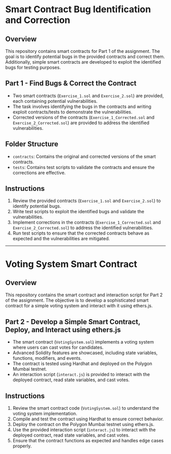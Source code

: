 # Smart Contract Bug Identification and Correction

## Overview
This repository contains smart contracts for Part 1 of the assignment. The goal is to identify potential bugs in the provided contracts and correct them. Additionally, simple smart contracts are developed to exploit the identified bugs for testing purposes.

## Part 1 - Find Bugs & Correct the Contract
- Two smart contracts (`Exercise_1.sol` and `Exercise_2.sol`) are provided, each containing potential vulnerabilities.
- The task involves identifying the bugs in the contracts and writing exploit contracts/tests to demonstrate the vulnerabilities.
- Corrected versions of the contracts (`Exercise_1_Corrected.sol` and `Exercise_2_Corrected.sol`) are provided to address the identified vulnerabilities.

## Folder Structure
- `contracts`: Contains the original and corrected versions of the smart contracts.
- `tests`: Contains test scripts to validate the contracts and ensure the corrections are effective.

## Instructions
1. Review the provided contracts (`Exercise_1.sol` and `Exercise_2.sol`) to identify potential bugs.
2. Write test scripts to exploit the identified bugs and validate the vulnerabilities.
3. Implement corrections in the contracts (`Exercise_1_Corrected.sol` and `Exercise_2_Corrected.sol`) to address the identified vulnerabilities.
4. Run test scripts to ensure that the corrected contracts behave as expected and the vulnerabilities are mitigated.

---

# Voting System Smart Contract

## Overview
This repository contains the smart contract and interaction script for Part 2 of the assignment. The objective is to develop a sophisticated smart contract for a simple voting system and interact with it using ethers.js.

## Part 2 - Develop a Simple Smart Contract, Deploy, and Interact using ethers.js
- The smart contract (`VotingSystem.sol`) implements a voting system where users can cast votes for candidates.
- Advanced Solidity features are showcased, including state variables, functions, modifiers, and events.
- The contract is tested using Hardhat and deployed on the Polygon Mumbai testnet.
- An interaction script (`interact.js`) is provided to interact with the deployed contract, read state variables, and cast votes.



## Instructions
1. Review the smart contract code (`VotingSystem.sol`) to understand the voting system implementation.
2. Compile and test the contract using Hardhat to ensure correct behavior.
3. Deploy the contract on the Polygon Mumbai testnet using ethers.js.
4. Use the provided interaction script (`interact.js`) to interact with the deployed contract, read state variables, and cast votes.
5. Ensure that the contract functions as expected and handles edge cases properly.
